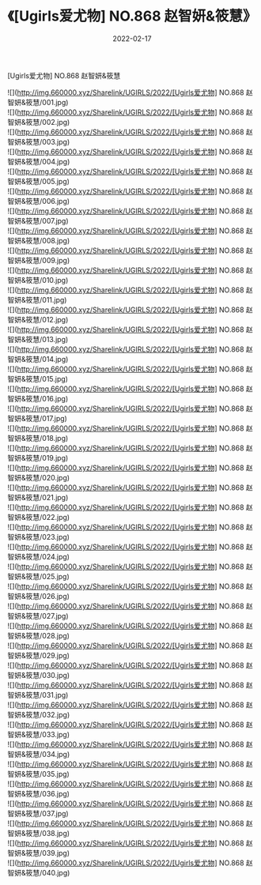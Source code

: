 ﻿---
layout: post
title:  《[Ugirls爱尤物] NO.868 赵智妍&筱慧》
date:   2022-02-17
img: http://img.660000.xyz/Sharelink/UGIRLS/2022/[Ugirls爱尤物] NO.868 赵智妍&筱慧/000.jpg
categories: [美女, 清纯, 唯美]
---

[Ugirls爱尤物] NO.868 赵智妍&筱慧

 ![](http://img.660000.xyz/Sharelink/UGIRLS/2022/[Ugirls爱尤物] NO.868 赵智妍&筱慧/001.jpg) <br>![](http://img.660000.xyz/Sharelink/UGIRLS/2022/[Ugirls爱尤物] NO.868 赵智妍&筱慧/002.jpg) <br>![](http://img.660000.xyz/Sharelink/UGIRLS/2022/[Ugirls爱尤物] NO.868 赵智妍&筱慧/003.jpg) <br>![](http://img.660000.xyz/Sharelink/UGIRLS/2022/[Ugirls爱尤物] NO.868 赵智妍&筱慧/004.jpg) <br>![](http://img.660000.xyz/Sharelink/UGIRLS/2022/[Ugirls爱尤物] NO.868 赵智妍&筱慧/005.jpg) <br>![](http://img.660000.xyz/Sharelink/UGIRLS/2022/[Ugirls爱尤物] NO.868 赵智妍&筱慧/006.jpg) <br>![](http://img.660000.xyz/Sharelink/UGIRLS/2022/[Ugirls爱尤物] NO.868 赵智妍&筱慧/007.jpg) <br>![](http://img.660000.xyz/Sharelink/UGIRLS/2022/[Ugirls爱尤物] NO.868 赵智妍&筱慧/008.jpg) <br>![](http://img.660000.xyz/Sharelink/UGIRLS/2022/[Ugirls爱尤物] NO.868 赵智妍&筱慧/009.jpg) <br>![](http://img.660000.xyz/Sharelink/UGIRLS/2022/[Ugirls爱尤物] NO.868 赵智妍&筱慧/010.jpg) <br>![](http://img.660000.xyz/Sharelink/UGIRLS/2022/[Ugirls爱尤物] NO.868 赵智妍&筱慧/011.jpg) <br>![](http://img.660000.xyz/Sharelink/UGIRLS/2022/[Ugirls爱尤物] NO.868 赵智妍&筱慧/012.jpg) <br>![](http://img.660000.xyz/Sharelink/UGIRLS/2022/[Ugirls爱尤物] NO.868 赵智妍&筱慧/013.jpg) <br>![](http://img.660000.xyz/Sharelink/UGIRLS/2022/[Ugirls爱尤物] NO.868 赵智妍&筱慧/014.jpg) <br>![](http://img.660000.xyz/Sharelink/UGIRLS/2022/[Ugirls爱尤物] NO.868 赵智妍&筱慧/015.jpg) <br>![](http://img.660000.xyz/Sharelink/UGIRLS/2022/[Ugirls爱尤物] NO.868 赵智妍&筱慧/016.jpg) <br>![](http://img.660000.xyz/Sharelink/UGIRLS/2022/[Ugirls爱尤物] NO.868 赵智妍&筱慧/017.jpg) <br>![](http://img.660000.xyz/Sharelink/UGIRLS/2022/[Ugirls爱尤物] NO.868 赵智妍&筱慧/018.jpg) <br>![](http://img.660000.xyz/Sharelink/UGIRLS/2022/[Ugirls爱尤物] NO.868 赵智妍&筱慧/019.jpg) <br>![](http://img.660000.xyz/Sharelink/UGIRLS/2022/[Ugirls爱尤物] NO.868 赵智妍&筱慧/020.jpg) <br>![](http://img.660000.xyz/Sharelink/UGIRLS/2022/[Ugirls爱尤物] NO.868 赵智妍&筱慧/021.jpg) <br>![](http://img.660000.xyz/Sharelink/UGIRLS/2022/[Ugirls爱尤物] NO.868 赵智妍&筱慧/022.jpg) <br>![](http://img.660000.xyz/Sharelink/UGIRLS/2022/[Ugirls爱尤物] NO.868 赵智妍&筱慧/023.jpg) <br>![](http://img.660000.xyz/Sharelink/UGIRLS/2022/[Ugirls爱尤物] NO.868 赵智妍&筱慧/024.jpg) <br>![](http://img.660000.xyz/Sharelink/UGIRLS/2022/[Ugirls爱尤物] NO.868 赵智妍&筱慧/025.jpg) <br>![](http://img.660000.xyz/Sharelink/UGIRLS/2022/[Ugirls爱尤物] NO.868 赵智妍&筱慧/026.jpg) <br>![](http://img.660000.xyz/Sharelink/UGIRLS/2022/[Ugirls爱尤物] NO.868 赵智妍&筱慧/027.jpg) <br>![](http://img.660000.xyz/Sharelink/UGIRLS/2022/[Ugirls爱尤物] NO.868 赵智妍&筱慧/028.jpg) <br>![](http://img.660000.xyz/Sharelink/UGIRLS/2022/[Ugirls爱尤物] NO.868 赵智妍&筱慧/029.jpg) <br>![](http://img.660000.xyz/Sharelink/UGIRLS/2022/[Ugirls爱尤物] NO.868 赵智妍&筱慧/030.jpg) <br>![](http://img.660000.xyz/Sharelink/UGIRLS/2022/[Ugirls爱尤物] NO.868 赵智妍&筱慧/031.jpg) <br>![](http://img.660000.xyz/Sharelink/UGIRLS/2022/[Ugirls爱尤物] NO.868 赵智妍&筱慧/032.jpg) <br>![](http://img.660000.xyz/Sharelink/UGIRLS/2022/[Ugirls爱尤物] NO.868 赵智妍&筱慧/033.jpg) <br>![](http://img.660000.xyz/Sharelink/UGIRLS/2022/[Ugirls爱尤物] NO.868 赵智妍&筱慧/034.jpg) <br>![](http://img.660000.xyz/Sharelink/UGIRLS/2022/[Ugirls爱尤物] NO.868 赵智妍&筱慧/035.jpg) <br>![](http://img.660000.xyz/Sharelink/UGIRLS/2022/[Ugirls爱尤物] NO.868 赵智妍&筱慧/036.jpg) <br>![](http://img.660000.xyz/Sharelink/UGIRLS/2022/[Ugirls爱尤物] NO.868 赵智妍&筱慧/037.jpg) <br>![](http://img.660000.xyz/Sharelink/UGIRLS/2022/[Ugirls爱尤物] NO.868 赵智妍&筱慧/038.jpg) <br>![](http://img.660000.xyz/Sharelink/UGIRLS/2022/[Ugirls爱尤物] NO.868 赵智妍&筱慧/039.jpg) <br>![](http://img.660000.xyz/Sharelink/UGIRLS/2022/[Ugirls爱尤物] NO.868 赵智妍&筱慧/040.jpg) <br>